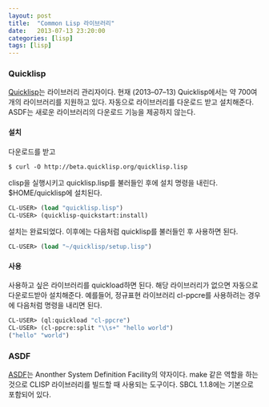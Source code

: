 ```yaml
---
layout: post
title:  "Common Lisp 라이브러리"
date:   2013-07-13 23:20:00
categories: [lisp]
tags: [lisp]
---
```


### Quicklisp


[Quicklisp](http://www.quicklisp.org/)는 라이브러리 관리자이다. 현재 (2013–07–13) Quicklisp에서는 약 700여개의 라이브러리를 지원하고 있다. 자동으로 라이브러리를 다운로드 받고 설치해준다. ASDF는 새로운 라이브러리의 다운로드 기능을 제공하지 않는다.


#### 설치

다운로드를 받고

```
$ curl -O http://beta.quicklisp.org/quicklisp.lisp
```

clisp을 실행시키고 quicklisp.lisp를 불러들인 후에 설치 명령을 내린다. $HOME/quicklisp에 설치된다.

```lisp
CL-USER> (load "quicklisp.lisp")
CL-USER> (quicklisp-quickstart:install)
```

설치는 완료되었다. 이후에는 다음처럼 quicklisp를 불러들인 후 사용하면 된다.

```lisp
CL-USER> (load "~/quicklisp/setup.lisp")
```

#### 사용

사용하고 싶은 라이브러리를 quickload하면 된다. 해당 라이브러리가 없으면 자동으로 다운로드받아 설치해준다. 예를들어, 정규표현 라이브러리 cl-ppcre를 사용하려는 경우에 다음처럼 명령을 내리면 된다.

```lisp
CL-USER> (ql:quickload "cl-ppcre")
CL-USER> (cl-ppcre:split "\\s+" "hello world")
("hello" "world")
```

### ASDF


[ASDF](http://common-lisp.net/project/asdf/)는 Anonther System Definition Facility의 약자이다. make 같은 역할을 하는 것으로 CLISP 라이브러리를 빌드할 때 사용되는 도구이다. SBCL 1.1.8에는 기본으로 포함되어 있다.
